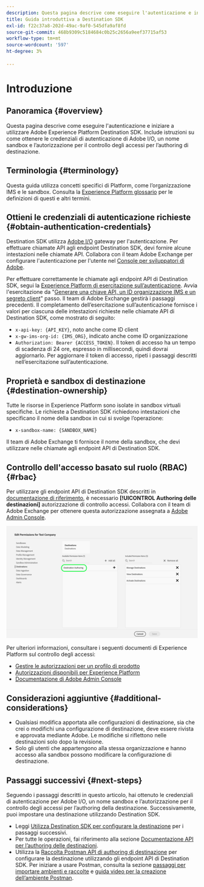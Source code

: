 ```yaml
---
description: Questa pagina descrive come eseguire l'autenticazione e iniziare a utilizzare Adobe Experience Platform Destination SDK. Include istruzioni su come ottenere le credenziali di autenticazione di Adobe I/O, un nome sandbox e l’autorizzazione per il controllo degli accessi per l’authoring di destinazione.
title: Guida introduttiva a Destination SDK
exl-id: f22c37a8-202d-49ac-9af0-545dfa9af8fd
source-git-commit: 468b9309c5184684c0b25c2656a9eef37715af53
workflow-type: tm+mt
source-wordcount: '597'
ht-degree: 3%

---
```


# Introduzione

## Panoramica {#overview}

Questa pagina descrive come eseguire l&#39;autenticazione e iniziare a utilizzare Adobe Experience Platform Destination SDK. Include istruzioni su come ottenere le credenziali di autenticazione di Adobe I/O, un nome sandbox e l’autorizzazione per il controllo degli accessi per l’authoring di destinazione.

## Terminologia {#terminology}

Questa guida utilizza concetti specifici di Platform, come l’organizzazione IMS e le sandbox. Consulta la [Experience Platform glossario](https://experienceleague.adobe.com/docs/experience-platform/landing/glossary.html) per le definizioni di questi e altri termini.

## Ottieni le credenziali di autenticazione richieste {#obtain-authentication-credentials}

Destination SDK utilizza [Adobe I/O](https://www.adobe.io/) gateway per l&#39;autenticazione. Per effettuare chiamate API agli endpoint Destination SDK, devi fornire alcune intestazioni nelle chiamate API. Collabora con il team Adobe Exchange per configurare l&#39;autenticazione per l&#39;utente nel [Console per sviluppatori di Adobe](https://developer.adobe.com/console).

Per effettuare correttamente le chiamate agli endpoint API di Destination SDK, segui la [Experience Platform di esercitazione sull’autenticazione](https://experienceleague.adobe.com/docs/experience-platform/landing/platform-apis/api-authentication.html). Avvia l&#39;esercitazione da &quot;[Generare una chiave API, un ID organizzazione IMS e un segreto client](https://experienceleague.adobe.com/docs/experience-platform/landing/platform-apis/api-authentication.html#api-ims-secret)&quot; passo. Il team di Adobe Exchange gestirà i passaggi precedenti. Il completamento dell’esercitazione sull’autenticazione fornisce i valori per ciascuna delle intestazioni richieste nelle chiamate API di Destination SDK, come mostrato di seguito:

* `x-api-key: {API_KEY}`, noto anche come ID client
* `x-gw-ims-org-id: {IMS_ORG}`, indicato anche come ID organizzazione
* `Authorization: Bearer {ACCESS_TOKEN}`. Il token di accesso ha un tempo di scadenza di 24 ore, espresso in millisecondi, quindi dovrai aggiornarlo. Per aggiornare il token di accesso, ripeti i passaggi descritti nell’esercitazione sull’autenticazione.

<!--

### Obtain `Authorization: Bearer {ACCESS_TOKEN}`

To obtain the `{ACCESS_TOKEN}`, you must generate a JWT token and exchange it for the access token. Follow the steps below:

1. Follow the instructions in the [Generate JWT section](https://www.adobe.io/apis/experienceplatform/console/docs.html#!AdobeDocs/adobeio-console/master/credentials.md) in the credentials guide.
2. Follow the instructions in [Step 3: try it](https://www.adobe.io/authentication/auth-methods.html#!AdobeDocs/adobeio-auth/master/AuthenticationOverview/ServiceAccountIntegration.md) in the Service account connection guide.

You now have the required authentication headers `x-api-key: {API_KEY}`, `x-gw-ims-org-id: {IMS_ORG}`, and `Authorization: Bearer {ACCESS_TOKEN}`.

>[!NOTE]
>
>The access token has an expiration time of 24 hours, expressed in milliseconds, so you will have to refresh it. To refresh the access token, repeat the steps outlined in this section.

-->

## Proprietà e sandbox di destinazione {#destination-ownership}

Tutte le risorse in Experience Platform sono isolate in sandbox virtuali specifiche. Le richieste a Destination SDK richiedono intestazioni che specificano il nome della sandbox in cui si svolge l’operazione:

* `x-sandbox-name: {SANDBOX_NAME}`

Il team di Adobe Exchange ti fornisce il nome della sandbox, che devi utilizzare nelle chiamate agli endpoint API di Destination SDK.

## Controllo dell&#39;accesso basato sul ruolo (RBAC) {#rbac}

Per utilizzare gli endpoint API di Destination SDK descritti in [documentazione di riferimento](./configuration-options.md), è necessario **[!UICONTROL Authoring delle destinazioni]** autorizzazione di controllo accessi. Collabora con il team di Adobe Exchange per ottenere questa autorizzazione assegnata a [Adobe Admin Console](https://adminconsole.adobe.com/).

![Autorizzazione per l’authoring delle destinazioni](./assets/destination-authoring-permission.png)

Per ulteriori informazioni, consultare i seguenti documenti di Experience Platform sul controllo degli accessi:

* [Gestire le autorizzazioni per un profilo di prodotto](/help/access-control/ui/permissions.md)
* [Autorizzazioni disponibili per Experience Platform](/help/access-control/home.md#permissions)
* [Documentazione di Adobe Admin Console](https://helpx.adobe.com/it/enterprise/using/admin-console.html)

## Considerazioni aggiuntive {#additional-considerations}

* Qualsiasi modifica apportata alle configurazioni di destinazione, sia che crei o modifichi una configurazione di destinazione, deve essere rivista e approvata mediante Adobe. Le modifiche si riflettono nelle destinazioni solo dopo la revisione.
* Solo gli utenti che appartengono alla stessa organizzazione e hanno accesso alla sandbox possono modificare la configurazione di destinazione.

## Passaggi successivi {#next-steps}

Seguendo i passaggi descritti in questo articolo, hai ottenuto le credenziali di autenticazione per Adobe I/O, un nome sandbox e l’autorizzazione per il controllo degli accessi per l’authoring della destinazione. Successivamente, puoi impostare una destinazione utilizzando Destination SDK.
* Leggi [Utilizza Destination SDK per configurare la destinazione](./configure-destination-instructions.md) per i passaggi successivi.
* Per tutte le operazioni, fai riferimento alla sezione [Documentazione API per l’authoring delle destinazioni](https://www.adobe.io/experience-platform-apis/references/destination-authoring/).
* Utilizza la [Raccolta Postman API di authoring di destinazione](https://github.com/adobe/experience-platform-postman-samples/blob/master/apis/experience-platform/Destination%20Authoring%20API.postman_collection.json) per configurare la destinazione utilizzando gli endpoint API di Destination SDK. Per iniziare a usare Postman, consulta la sezione [passaggi per importare ambienti e raccolte](https://learning.postman.com/docs/getting-started/importing-and-exporting-data/) e [guida video per la creazione dell’ambiente Postman](https://video.tv.adobe.com/v/28832).
